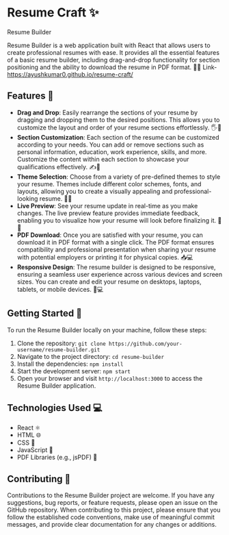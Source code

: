 # Resume Craft ✨
  Resume Builder

Resume Builder is a web application built with React that allows users to create professional resumes with ease. It provides all the essential features of a basic resume builder, including drag-and-drop functionality for section positioning and the ability to download the resume in PDF format. 📄💼
Link- https://ayushkumar0.github.io/resume-craft/ 

## Features 🌟
- **Drag and Drop**: Easily rearrange the sections of your resume by dragging and dropping them to the desired positions. This allows you to customize the layout and order of your resume sections effortlessly. 🖐️🔀
- **Section Customization**: Each section of the resume can be customized according to your needs. You can add or remove sections such as personal information, education, work experience, skills, and more. Customize the content within each section to showcase your qualifications effectively. ✍️🔧
- **Theme Selection**: Choose from a variety of pre-defined themes to style your resume. Themes include different color schemes, fonts, and layouts, allowing you to create a visually appealing and professional-looking resume. 🎨🌈
- **Live Preview**: See your resume update in real-time as you make changes. The live preview feature provides immediate feedback, enabling you to visualize how your resume will look before finalizing it. 👀🔄
- **PDF Download**: Once you are satisfied with your resume, you can download it in PDF format with a single click. The PDF format ensures compatibility and professional presentation when sharing your resume with potential employers or printing it for physical copies. 📥💻
- **Responsive Design**: The resume builder is designed to be responsive, ensuring a seamless user experience across various devices and screen sizes. You can create and edit your resume on desktops, laptops, tablets, or mobile devices. 📱💻

## Getting Started 🚀
To run the Resume Builder locally on your machine, follow these steps:
1. Clone the repository: `git clone https://github.com/your-username/resume-builder.git`
2. Navigate to the project directory: `cd resume-builder`
3. Install the dependencies: `npm install`
4. Start the development server: `npm start`
5. Open your browser and visit `http://localhost:3000` to access the Resume Builder application.

## Technologies Used 💻
- React ⚛️
- HTML 🌐
- CSS 🎨
- JavaScript 📜
- PDF Libraries (e.g., jsPDF) 📄

## Contributing 🤝
Contributions to the Resume Builder project are welcome. If you have any suggestions, bug reports, or feature requests, please open an issue on the GitHub repository.
When contributing to this project, please ensure that you follow the established code conventions, make use of meaningful commit messages, and provide clear documentation for any changes or additions.

